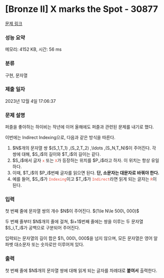 # [Bronze II] X marks the Spot - 30877 

[문제 링크](https://www.acmicpc.net/problem/30877) 

### 성능 요약

메모리: 4152 KB, 시간: 56 ms

### 분류

구현, 문자열

### 제출 일자

2023년 12월 4일 17:06:37

### 문제 설명

<p>퍼즐을 좋아하는 하이비는 작년에 이어 올해에도 퍼즐과 관련된 문제를 내기로 했다.</p>

<p>이번에는 Indirect Indexing으로, 다음과 같은 방식을 따른다.</p>

<ol>
	<li>$N$개의 문자열 쌍 $(S_1,T_1) ,(S_2,T_2) ,\ldots ,(S_N,T_N)$이 주어진다. 각 쌍에 대해, $S_i$의 길이와 $T_i$의 길이는 같다.</li>
	<li>$S_i$에서 글자 <span style="color:#e74c3c;"><code>x</code></span> 또는 <span style="color:#e74c3c;"><code>X</code></span>가 등장하는 위치를 $P_i$라고 하자. 이 위치는 항상 유일하다.</li>
	<li>이때, $T_i$의 $P_i$번째 글자를 읽으면 된다. <strong>단, 소문자는 대문자로 바꿔야 한다.</strong></li>
	<li>예를 들어, $S_i$가 <span style="color:#e74c3c;"><code>Indexing</code></span>이고 $T_i$가 <span style="color:#e74c3c;"><code>Indirect</code></span>라면 읽게 되는 글자는 <span style="color:#e74c3c;"><code>R</code></span>이 된다.</li>
</ol>

### 입력 

 <p>첫 번째 줄에 문자열 쌍의 개수 $N$이 주어진다. $(1\le N\le 500\, 000)$</p>

<p>두 번째 줄부터 $N$개의 줄에 걸쳐, $i+1$번째 줄에는 쌍을 이루는 두 문자열 $S_i,T_i$가 공백으로 구분되어 주어진다.</p>

<p>입력되는 문자열의 길이 합은 $1\, 000\, 000$을 넘지 않으며, 모든 문자열은 영어 알파벳 대소문자 또는 숫자로만 이루어져 있다.</p>

### 출력 

 <p>첫 번째 줄에 $N$개의 문자열 쌍에 대해 읽게 되는 글자를 차례대로 <strong>붙여서</strong> 출력한다.</p>

